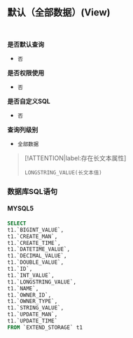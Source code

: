 ## 默认（全部数据）(View) <!-- {docsify-ignore-all} -->



<br>
<p class="panel-title"><b>是否默认查询</b></p>

* `否`

<p class="panel-title"><b>是否权限使用</b></p>

* `否`

<p class="panel-title"><b>是否自定义SQL</b></p>

* `否`

<p class="panel-title"><b>查询列级别</b></p>

* `全部数据`

> [!ATTENTION|label:存在长文本属性]
>
> `LONGSTRING_VALUE(长文本值)`




### 数据库SQL语句

#### MYSQL5

```sql
SELECT
t1.`BIGINT_VALUE`,
t1.`CREATE_MAN`,
t1.`CREATE_TIME`,
t1.`DATETIME_VALUE`,
t1.`DECIMAL_VALUE`,
t1.`DOUBLE_VALUE`,
t1.`ID`,
t1.`INT_VALUE`,
t1.`LONGSTRING_VALUE`,
t1.`NAME`,
t1.`OWNER_ID`,
t1.`OWNER_TYPE`,
t1.`STRING_VALUE`,
t1.`UPDATE_MAN`,
t1.`UPDATE_TIME`
FROM `EXTEND_STORAGE` t1 


```
